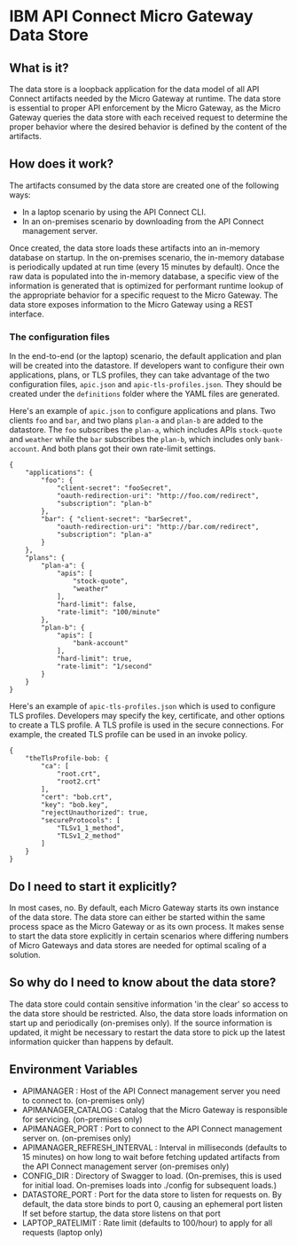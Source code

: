 # IBM API Connect Micro Gateway Data Store

## What is it?
The data store is a loopback application for the data model of all API Connect artifacts needed by the Micro Gateway at runtime.  The data store is essential to proper API enforcement by the Micro Gateway, as the Micro Gateway queries the data store with each received request to determine the proper behavior where the desired behavior is defined by the content of the artifacts.

## How does it work?
The artifacts consumed by the data store are created one of the following ways:
- In a laptop scenario by using the API Connect CLI. 
- In an on-premises scenario by downloading from the API Connect management server.

Once created, the data store loads these artifacts into an in-memory database on startup.  In the on-premises scenario, the in-memory database is periodically updated at run time (every 15 minutes by default).  Once the raw data is populated into the in-memory database, a specific view of the information is generated that is optimized for performant runtime lookup of the appropriate behavior for a specific request to the Micro Gateway.  The data store exposes information to the Micro Gateway using a REST interface.

### The configuration files
In the end-to-end (or the laptop) scenario, the default application and plan will be created into the datastore. If developers want to configure their own applications, plans, or TLS profiles, they can take advantage of the two configuration files, `apic.json` and `apic-tls-profiles.json`. They should be created under the `definitions` folder where the YAML files are generated.

Here's an example of `apic.json` to configure applications and plans. Two clients `foo` and `bar`, and two plans `plan-a` and `plan-b` are added to the datastore. The `foo` subscribes the `plan-a`, which includes APIs `stock-quote` and `weather` while the `bar` subscribes the `plan-b`, which includes only `bank-account`. And both plans got their own rate-limit settings.
```
{
    "applications": {
        "foo": {
            "client-secret": "fooSecret",
            "oauth-redirection-uri": "http://foo.com/redirect",
            "subscription": "plan-b"
        },
        "bar": { "client-secret": "barSecret",
            "oauth-redirection-uri": "http://bar.com/redirect",
            "subscription": "plan-a"
        }
    },
    "plans": {
        "plan-a": {
            "apis": [
                "stock-quote",
                "weather"
            ],
            "hard-limit": false,
            "rate-limit": "100/minute"
        },
        "plan-b": {
            "apis": [
                "bank-account"
            ],
            "hard-limit": true,
            "rate-limit": "1/second"
        }
    }
}

```

Here's an example of `apic-tls-profiles.json` which is used to configure TLS profiles. Developers may specify the key, certificate, and other options to create a TLS profile. A TLS profile is used in the secure connections. For example, the created TLS profile can be used in an invoke policy.
```
{
    "theTlsProfile-bob: {
        "ca": [
            "root.crt",
            "root2.crt"
        ],
        "cert": "bob.crt",
        "key": "bob.key",
        "rejectUnauthorized": true,
        "secureProtocols": [
            "TLSv1_1_method",
            "TLSv1_2_method"
        ]
    }
}

```

## Do I need to start it explicitly?
In most cases, no.  By default, each Micro Gateway starts its own instance of the data store.  The data store can either be started within the same process space as the Micro Gateway or as its own process.  It makes sense to start the data store explicitly in certain scenarios where differing numbers of Micro Gateways and data stores are needed for optimal scaling of a solution.

## So why do I need to know about the data store?
The data store could contain sensitive information 'in the clear' so access to the data store should be restricted.  Also, the data store loads information on start up and periodically (on-premises only).  If the source information is updated, it might be necessary to restart the data store to pick up the latest information quicker than happens by default.

## Environment Variables

- APIMANAGER : Host of the API Connect management server you need to connect to. (on-premises only)
- APIMANAGER_CATALOG : Catalog that the Micro Gateway is responsible for servicing. (on-premises only)
- APIMANAGER_PORT : Port to connect to the API Connect management server on. (on-premises only)
- APIMANAGER_REFRESH_INTERVAL : Interval in milliseconds (defaults to 15 minutes) on how long to wait before fetching updated artifacts from the API Connect management server (on-premises only)
- CONFIG_DIR :
  Directory of Swagger to load. (On-premises, this is used for initial load. On-premises loads into ./config for subsequent loads.)
- DATASTORE_PORT : Port for the data store to listen for requests on.
  By default, the data store binds to port 0, causing an ephemeral port listen
  If set before startup, the data store listens on that port
- LAPTOP_RATELIMIT : Rate limit (defaults to 100/hour) to apply for all requests (laptop only)

